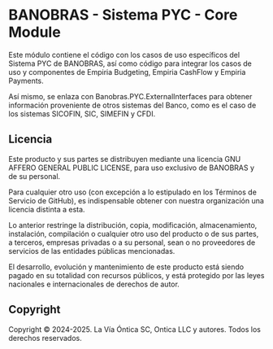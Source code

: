 ﻿# BANOBRAS - Sistema PYC - Core Module

Este módulo contiene el código con los casos de uso específicos del
Sistema PYC de BANOBRAS, así como código para integrar los casos de uso
y componentes de Empiria Budgeting, Empiria CashFlow y Empiria Payments.

Así mismo, se enlaza con Banobras.PYC.ExternalInterfaces para obtener
información proveniente de otros sistemas del Banco, como es el caso
de los sistemas SICOFIN, SIC, SIMEFIN y CFDI.

## Licencia

Este producto y sus partes se distribuyen mediante una licencia GNU AFFERO
GENERAL PUBLIC LICENSE, para uso exclusivo de BANOBRAS y de su personal.

Para cualquier otro uso (con excepción a lo estipulado en los Términos de
Servicio de GitHub), es indispensable obtener con nuestra organización una
licencia distinta a esta.

Lo anterior restringe la distribución, copia, modificación, almacenamiento,
instalación, compilación o cualquier otro uso del producto o de sus partes,
a terceros, empresas privadas o a su personal, sean o no proveedores de
servicios de las entidades públicas mencionadas.

El desarrollo, evolución y mantenimiento de este producto está siendo pagado
en su totalidad con recursos públicos, y está protegido por las leyes nacionales
e internacionales de derechos de autor.

## Copyright

Copyright © 2024-2025. La Vía Óntica SC, Ontica LLC y autores.
Todos los derechos reservados.
